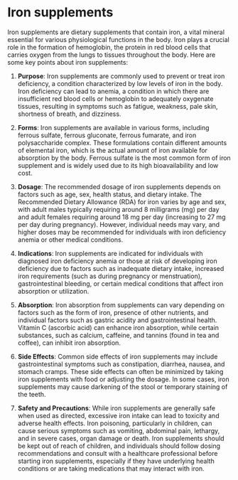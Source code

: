 # Iron supplements

Iron supplements are dietary supplements that contain iron, a vital mineral essential for various physiological functions in the body. Iron plays a crucial role in the formation of hemoglobin, the protein in red blood cells that carries oxygen from the lungs to tissues throughout the body. Here are some key points about iron supplements:

1. **Purpose**: Iron supplements are commonly used to prevent or treat iron deficiency, a condition characterized by low levels of iron in the body. Iron deficiency can lead to anemia, a condition in which there are insufficient red blood cells or hemoglobin to adequately oxygenate tissues, resulting in symptoms such as fatigue, weakness, pale skin, shortness of breath, and dizziness.

2. **Forms**: Iron supplements are available in various forms, including ferrous sulfate, ferrous gluconate, ferrous fumarate, and iron polysaccharide complex. These formulations contain different amounts of elemental iron, which is the actual amount of iron available for absorption by the body. Ferrous sulfate is the most common form of iron supplement and is widely used due to its high bioavailability and low cost.

3. **Dosage**: The recommended dosage of iron supplements depends on factors such as age, sex, health status, and dietary intake. The Recommended Dietary Allowance (RDA) for iron varies by age and sex, with adult males typically requiring around 8 milligrams (mg) per day and adult females requiring around 18 mg per day (increasing to 27 mg per day during pregnancy). However, individual needs may vary, and higher doses may be recommended for individuals with iron deficiency anemia or other medical conditions.

4. **Indications**: Iron supplements are indicated for individuals with diagnosed iron deficiency anemia or those at risk of developing iron deficiency due to factors such as inadequate dietary intake, increased iron requirements (such as during pregnancy or menstruation), gastrointestinal bleeding, or certain medical conditions that affect iron absorption or utilization.

5. **Absorption**: Iron absorption from supplements can vary depending on factors such as the form of iron, presence of other nutrients, and individual factors such as gastric acidity and gastrointestinal health. Vitamin C (ascorbic acid) can enhance iron absorption, while certain substances, such as calcium, caffeine, and tannins (found in tea and coffee), can inhibit iron absorption.

6. **Side Effects**: Common side effects of iron supplements may include gastrointestinal symptoms such as constipation, diarrhea, nausea, and stomach cramps. These side effects can often be minimized by taking iron supplements with food or adjusting the dosage. In some cases, iron supplements may cause darkening of the stool or temporary staining of the teeth.

7. **Safety and Precautions**: While iron supplements are generally safe when used as directed, excessive iron intake can lead to toxicity and adverse health effects. Iron poisoning, particularly in children, can cause serious symptoms such as vomiting, abdominal pain, lethargy, and in severe cases, organ damage or death. Iron supplements should be kept out of reach of children, and individuals should follow dosing recommendations and consult with a healthcare professional before starting iron supplements, especially if they have underlying health conditions or are taking medications that may interact with iron.